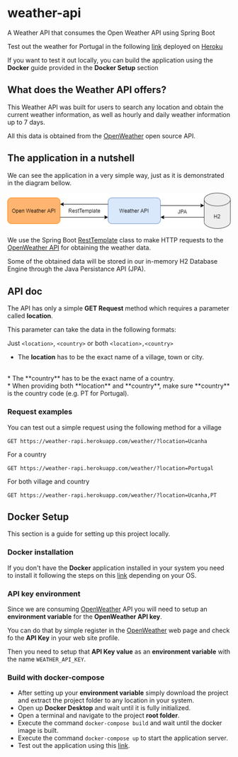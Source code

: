 # weather-api
A Weather API that consumes the Open Weather API using Spring Boot

Test out the weather for Portugal in the following [link](https://weather-rapi.herokuapp.com/weather/?location=Portugal) deployed on [Heroku](https://www.heroku.com)

If you want to test it out locally, you can build the application using the **Docker** guide provided in the **Docker Setup** section

## What does the Weather API offers?
This Weather API was built for users to search any location and obtain the current weather information, as well as hourly and daily weather information up to 7 days.

All this data is obtained from the [OpenWeather](https://openweathermap.org/api) open source API.

## The application in a nutshell
We can see the application in a very simple way, just as it is demonstrated in the diagram bellow.

<p align="center">
  <img src="https://github.com/ryzenboi98/weather-api/blob/main/structure.png">
</p>

We use the Spring Boot [RestTemplate](https://docs.spring.io/spring-framework/docs/current/javadoc-api/org/springframework/web/client/RestTemplate.html) class to make HTTP requests to the [OpenWeather API](https://openweathermap.org/api) for obtaining the weather data. 

Some of the obtained data will be stored in our in-memory H2 Database Engine through the Java Persistance API (JPA).

## API doc
The API has only a simple **GET Request** method which requires a parameter called **location**.

This parameter can take the data in the following formats:

Just `<location>`, `<country>` or both `<location>,<country>`

* The **location** has to be the exact name of a village, town or city. 
<br/>
* The **country** has to be the exact name of a country.
<br/>
* When providing both **location** and **country**, make sure  **country** is the country code (e.g. PT for Portugal).

### Request examples
You can test out a simple request using the following method for a village
```http
GET https://weather-rapi.herokuapp.com/weather/?location=Ucanha
```

For a country
```http
GET https://weather-rapi.herokuapp.com/weather/?location=Portugal
```

For both village and country 
```http
GET https://weather-rapi.herokuapp.com/weather/?location=Ucanha,PT
```

## Docker Setup

This section is a guide for setting up this project locally.

### Docker installation

If you don't have the **Docker** application installed in your system you need to install it following the steps on this [link](https://docs.docker.com/get-docker/) depending on your OS.

### API key environment

Since we are consuming [OpenWeather](https://openweathermap.org/api) API you will need to setup an **environment variable** for the **OpenWeather API key**.

You can do that by simple register in the [OpenWeather](https://home.openweathermap.org/users/sign_up) web page and check fo the **API Key** in your web site profile.

Then you need to setup that **API Key value** as an **environment variable** with the name `WEATHER_API_KEY`.

### Build with docker-compose

* After setting up your **environment variable** simply download the project and extract the project folder to any location in your system.
* Open up **Docker Desktop** and wait until it is fully initialized.
* Open a terminal and navigate to the project **root folder**.
* Execute the command `docker-compose build` and wait until the docker image is built.
* Execute the command `docker-compose up` to start the application server.
* Test out the application using this [link](http://localhost:8080/weather/?location=Portugal).

